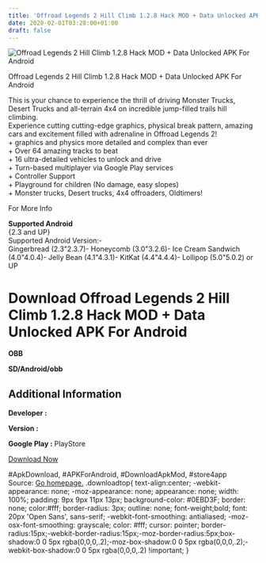 ```yaml
---
title: 'Offroad Legends 2 Hill Climb 1.2.8 Hack MOD + Data Unlocked APK For Android'
date: 2020-02-01T03:28:00+01:00
draft: false
---
```


![Offroad Legends 2 Hill Climb 1.2.8 Hack MOD + Data Unlocked APK For Android](https://i2.wp.com/apkhome.net/wp-content/uploads/2017/07/Offroad-Legends-2-Hill-Climb-1.2.8.png "Offroad Legends 2 Hill Climb 1.2.8 Hack MOD + Data Unlocked APK For Android")

  

Offroad Legends 2 Hill Climb 1.2.8 Hack MOD + Data Unlocked APK For Android

This is your chance to experience the thrill of driving Monster Trucks, Desert Trucks and all-terrain 4x4 on incredible jump-filled trails hill climbing.  
Experience cutting cutting-edge graphics, physical break pattern, amazing cars and excitement filled with adrenaline in Offroad Legends 2!  
\+ graphics and physics more detailed and complex than ever  
\+ Over 64 amazing tracks to beat  
\+ 16 ultra-detailed vehicles to unlock and drive  
\+ Turn-based multiplayer via Google Play services  
\+ Controller Support  
\+ Playground for children (No damage, easy slopes)  
\+ Monster trucks, Desert trucks, 4x4 offroaders, Oldtimers!

For More Info

**Supported Android**  
{2.3 and UP}  
Supported Android Version:-  
Gingerbread (2.3"2.3.7)- Honeycomb (3.0"3.2.6)- Ice Cream Sandwich (4.0"4.0.4)- Jelly Bean (4.1"4.3.1)- KitKat (4.4"4.4.4)- Lollipop (5.0"5.0.2) or UP

Download Offroad Legends 2 Hill Climb 1.2.8 Hack MOD + Data Unlocked APK For Android
====================================================================================

**OBB**

**SD/Android/obb**

Additional Information
----------------------

**Developer :**

**Version :**

**Google Play :** PlayStore

  

[Download Now](https://store4app.co/post/offroad-legends-2-hill-climb-1-2-8-hack-mod-data-unlocked-apk-for-android_1573670730)

  
#ApkDownload, #APKForAndroid, #DownloadApkMod, #store4app  
Source: [Go homepage.](https://store4app.co/post/offroad-legends-2-hill-climb-1-2-8-hack-mod-data-unlocked-apk-for-android_1573670730) .downloadtop{ text-align:center; -webkit-appearance: none; -moz-appearance: none; appearance: none; width: 100%; padding: 9px 9px 11px 13px; background-color: #0EBD3F; border: none; color:#fff; border-radius: 3px; outline: none; font-weight;bold; font: 20px 'Open Sans', sans-serif; -webkit-font-smoothing: antialiased; -moz-osx-font-smoothing: grayscale; color: #fff; cursor: pointer; border-radius:15px;-webkit-border-radius:15px;-moz-border-radius:5px;box-shadow:0 0 5px rgba(0,0,0,.2);-moz-box-shadow:0 0 5px rgba(0,0,0,.2);-webkit-box-shadow:0 0 5px rgba(0,0,0,.2) !important; }